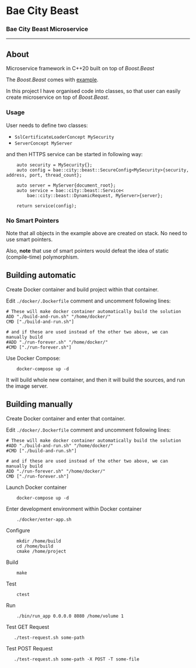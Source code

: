 # Bae City Beast

### Bae City Beast Microservice

---

## About

Microservice framework in C++20 built on top of *Boost.Beast*

The *Boost.Beast* comes with [example](https://www.boost.org/doc/libs/1_80_0/libs/beast/example/http/server/coro-ssl/http_server_coro_ssl.cpp). 

In this project I have organised code into classes, so that user can easily create microservice on top of *Boost.Beast*.

### Usage

User needs to define two classes:

- `SslCertificateLoaderConcept MySecurity`
- `ServerConcept MyServer`

and then HTTPS service can be started in following way:
```
    auto security = MySecurity{};
    auto config = bae::city::beast::SecureConfig<MySecurity>{security, address, port, thread_count};

    auto server = MyServer{document_root};
    auto service = bae::city::beast::Service<
        bae::city::beast::DynamicRequest, MyServer>{server};
    
    return service(config);
```

### No Smart Pointers

Note that all objects in the example above are created on stack. No need to use smart pointers.

Also, **note** that use of smart pointers would defeat the idea of static (compile-time) polymorphism.

## Building automatic

Create Docker container and build project within that container.

Edit `./docker/.Dockerfile` comment and uncomment following lines:
```
# These will make docker container automatically build the solution
ADD "./build-and-run.sh" "/home/docker/"
CMD ["./build-and-run.sh"] 

# and if these are used instead of the other two above, we can manually build
#ADD "./run-forever.sh" "/home/docker/"
#CMD ["./run-forever.sh"]
```

Use Docker Compose:
```
    docker-compose up -d
```

It will build whole new container, and then it will build the sources, and run the image server.

## Building manually

Create Docker container and enter that container.

Edit `./docker/.Dockerfile` comment and uncomment following lines:
```
# These will make docker container automatically build the solution
#ADD "./build-and-run.sh" "/home/docker/"
#CMD ["./build-and-run.sh"]

# and if these are used instead of the other two above, we can manually build
ADD "./run-forever.sh" "/home/docker/"
CMD ["./run-forever.sh"]
```

Launch Docker container
```
    docker-compose up -d
```

Enter development environment within Docker container
```
    ./docker/enter-app.sh
```

Configure
```
    mkdir /home/build
    cd /home/build
    cmake /home/project
```

Build
```
    make
```

Test
```
    ctest
```

Run
```
    ./bin/run_app 0.0.0.0 8080 /home/volume 1
```

Test GET Request
```
   ./test-request.sh some-path
```

Test POST Request
```
   ./test-request.sh some-path -X POST -T some-file
```
